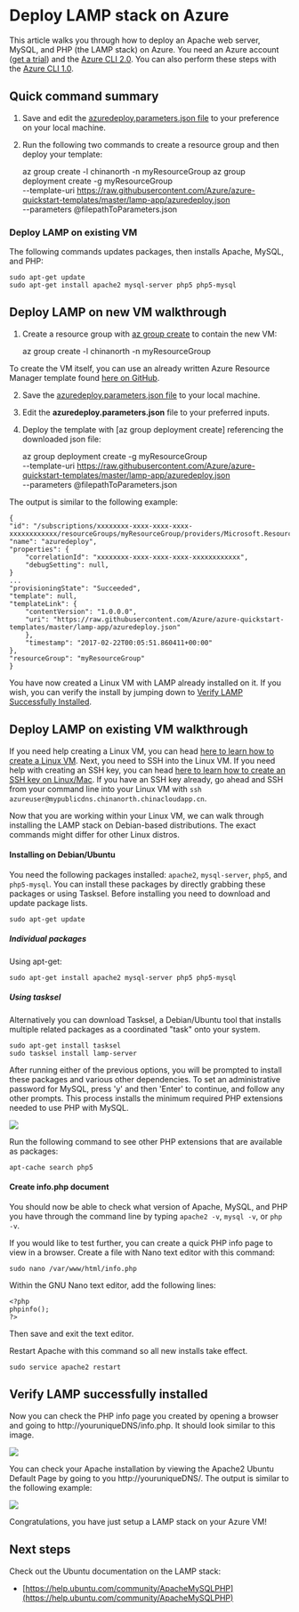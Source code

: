 <properties
    pageTitle="Deploy LAMP on a Linux virtual machine in Azure | Azure"
    description="Learn how to install the LAMP stack on a Linux VM in Azure"
    services="virtual-machines-linux"
    documentationcenter="virtual-machines"
    author="jluk"
    manager="timlt"
    editor=""
    tags="azure-resource-manager" />
<tags
    ms.assetid="6c12603a-e391-4d3e-acce-442dd7ebb2fe"
    ms.service="virtual-machines-linux"
    ms.workload="infrastructure-services"
    ms.tgt_pltfrm="vm-linux"
    ms.devlang="NA"
    ms.topic="article"
    ms.date="2/21/2017"
    wacn.date=""
    ms.author="juluk" />

# Deploy LAMP stack on Azure
This article walks you through how to deploy an Apache web server, MySQL, and PHP (the LAMP stack) on Azure. You need an Azure account ([get a trial](/pricing/1rmb-trial/)) and the [Azure CLI 2.0](https://docs.microsoft.com/cli/azure/install-az-cli2). You can also perform these steps with the [Azure CLI 1.0](/documentation/articles/virtual-machines-linux-create-lamp-stack-nodejs/).

## Quick command summary

1. Save and edit the [azuredeploy.parameters.json file](https://raw.githubusercontent.com/Azure/azure-quickstart-templates/master/lamp-app/azuredeploy.parameters.json) to your preference on your local machine.
2. Run the following two commands to create a resource group and then deploy your template:

    az group create -l chinanorth -n myResourceGroup
    az group deployment create -g myResourceGroup \
        --template-uri https://raw.githubusercontent.com/Azure/azure-quickstart-templates/master/lamp-app/azuredeploy.json \
        --parameters @filepathToParameters.json

### Deploy LAMP on existing VM
The following commands updates packages, then installs Apache, MySQL, and PHP:

    sudo apt-get update
    sudo apt-get install apache2 mysql-server php5 php5-mysql

## Deploy LAMP on new VM walkthrough

1. Create a resource group with [az group create](https://docs.microsoft.com/cli/azure/group#create) to contain the new VM:

    az group create -l chinanorth -n myResourceGroup

To create the VM itself, you can use an already written Azure Resource Manager template found [here on GitHub](https://github.com/Azure/azure-quickstart-templates/tree/master/lamp-app).

2. Save the [azuredeploy.parameters.json file](https://raw.githubusercontent.com/Azure/azure-quickstart-templates/master/lamp-app/azuredeploy.parameters.json) to your local machine.
3. Edit the **azuredeploy.parameters.json** file to your preferred inputs.
4. Deploy the template with [az group deployment create] referencing the downloaded json file:

    az group deployment create -g myResourceGroup \
        --template-uri https://raw.githubusercontent.com/Azure/azure-quickstart-templates/master/lamp-app/azuredeploy.json \
        --parameters @filepathToParameters.json

The output is similar to the following example:

    {
    "id": "/subscriptions/xxxxxxxx-xxxx-xxxx-xxxx-xxxxxxxxxxxx/resourceGroups/myResourceGroup/providers/Microsoft.Resources/deployments/azuredeploy",
    "name": "azuredeploy",
    "properties": {
        "correlationId": "xxxxxxxx-xxxx-xxxx-xxxx-xxxxxxxxxxxx",
        "debugSetting": null,
    }
    ...
    "provisioningState": "Succeeded",
    "template": null,
    "templateLink": {
        "contentVersion": "1.0.0.0",
        "uri": "https://raw.githubusercontent.com/Azure/azure-quickstart-templates/master/lamp-app/azuredeploy.json"
        },
        "timestamp": "2017-02-22T00:05:51.860411+00:00"
    },
    "resourceGroup": "myResourceGroup"
    }

You have now created a Linux VM with LAMP already installed on it. If you wish, you can verify the install by jumping down to [Verify LAMP Successfully Installed](#verify-lamp-successfully-installed).

## Deploy LAMP on existing VM walkthrough
If you need help creating a Linux VM, you can head [here to learn how to create a Linux VM](https://docs.microsoft.com/azure/virtual-machines/virtual-machines-linux-quick-create-cli). 
Next, you need to SSH into the Linux VM. If you need help with creating an SSH key, you can head [here to learn how to create an SSH key on Linux/Mac](/documentation/articles/virtual-machines-linux-mac-create-ssh-keys/).
If you have an SSH key already, go ahead and SSH from your command line into your Linux VM with `ssh azureuser@mypublicdns.chinanorth.chinacloudapp.cn`.

Now that you are working within your Linux VM, we can walk through installing the LAMP stack on Debian-based distributions. The exact commands might differ for other Linux distros.

#### Installing on Debian/Ubuntu
You need the following packages installed: `apache2`, `mysql-server`, `php5`, and `php5-mysql`. You can install these packages by directly grabbing these packages or using Tasksel.
Before installing you need to download and update package lists.

    sudo apt-get update

##### Individual packages
Using apt-get:

    sudo apt-get install apache2 mysql-server php5 php5-mysql

##### Using tasksel
Alternatively you can download Tasksel, a Debian/Ubuntu tool that installs multiple related packages as a coordinated "task" onto your system.

    sudo apt-get install tasksel
    sudo tasksel install lamp-server

After running either of the previous options, you will be prompted to install these packages and various other dependencies. To set an administrative password for MySQL, press 'y' and then 'Enter' to continue, and follow any other prompts. This process installs the minimum required PHP extensions needed to use PHP with MySQL. 

![][1]

Run the following command to see other PHP extensions that are available as packages:

    apt-cache search php5

#### Create info.php document
You should now be able to check what version of Apache, MySQL, and PHP you have through the command line by typing `apache2 -v`, `mysql -v`, or `php -v`.

If you would like to test further, you can create a quick PHP info page to view in a browser. Create a file with Nano text editor with this command:

    sudo nano /var/www/html/info.php

Within the GNU Nano text editor, add the following lines:

    <?php
    phpinfo();
    ?>

Then save and exit the text editor.

Restart Apache with this command so all new installs take effect.

    sudo service apache2 restart

## Verify LAMP successfully installed
Now you can check the PHP info page you created by opening a browser and going to http://youruniqueDNS/info.php. It should look similar to this image.

![][2]

You can check your Apache installation by viewing the Apache2 Ubuntu Default Page by going to you http://youruniqueDNS/. The output is similar to the following example:

![][3]

Congratulations, you have just setup a LAMP stack on your Azure VM!

## Next steps
Check out the Ubuntu documentation on the LAMP stack:

* [https://help.ubuntu.com/community/ApacheMySQLPHP](https://help.ubuntu.com/community/ApacheMySQLPHP)

[1]: ./media/virtual-machines-linux-deploy-lamp-stack/configmysqlpassword-small.png
[2]: ./media/virtual-machines-linux-deploy-lamp-stack/phpsuccesspage.png
[3]: ./media/virtual-machines-linux-deploy-lamp-stack/apachesuccesspage.png